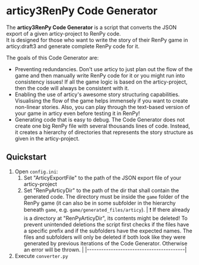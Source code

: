 # articy3RenPy Code Generator

The **articy3RenPy Code Generator** is a script that converts the JSON export of a given articy-project to RenPy code.  
It is designed for those who want to write the story of their RenPy game in articy:draft3 and generate complete RenPy code for it. 

The goals of this Code Generator are:
 - Preventing redundancies. Don't use articy to just plan out the flow of the game and then manually write RenPy code for it or you might run into consistency issues! If all the game logic is based on the articy-project, then the code will always be consistent with it. 
 - Enabling the use of articy's awesome story structuring capabilities. Visualising the flow of the game helps immensely if you want to create non-linear stories. Also, you can play through the text-based version of your game in articy even before testing it in RenPy! 
 - Generating code that is easy to debug. The Code Generator does not create one big RenPy file with several thousands lines of code. Instead, it creates a hierarchy of directories that represents the story structure as given in the articy-project.

## Quickstart

1. Open ``config.ini``:
    1. Set "ArticyExportFile" to the path of the JSON export file of your articy-project
    2. Set "RenPyArticyDir" to the path of the dir that shall contain the generated code. The directory must be inside the ``game`` folder of the RenPy game (it can also be in some subfolder in the hierarchy beneath ``game``, e.g. ``game/generated_files/articy``). 
| :exclamation:  If there already is a directory at "RenPyArticyDir", its contents might be deleted! To prevent unintended deletions the script first checks if the files have a specific prefix and if the subfolders have the expected names. The files and subfolders will only be deleted if both look like they were generated by previous iterations of the Code Generator. Otherwise an error will be thrown. |
|-----------------------------------------|
2. Execute ``converter.py``